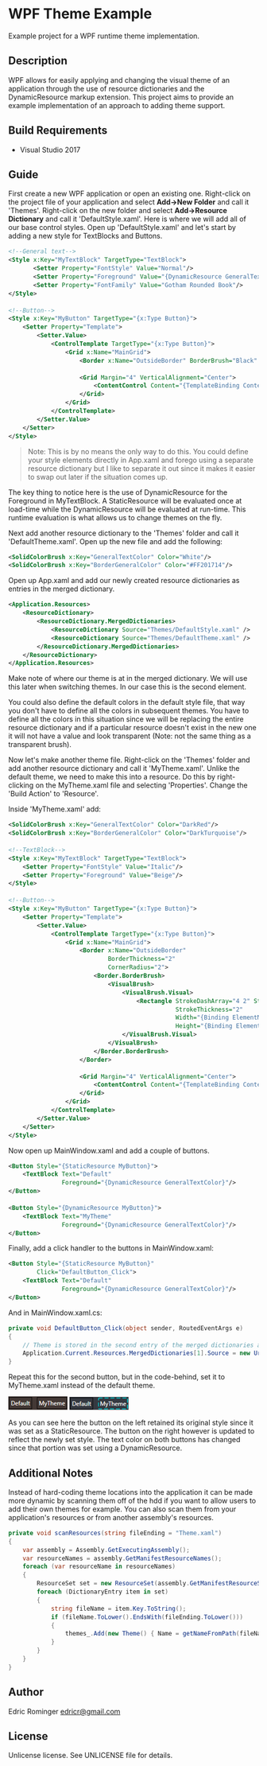 # WPF Theme Example
Example project for a WPF runtime theme implementation.

## Description
WPF allows for easily applying and changing the visual theme of an application through the use of resource dictionaries and the DynamicResource markup extension. This project aims to provide an example implementation of an approach to adding theme support.

## Build Requirements
- Visual Studio 2017

## Guide
First create a new WPF application or open an existing one.  Right-click on the project file of your application and select 
**Add->New Folder** and call it 'Themes'.  Right-click on the new folder and select **Add->Resource Dictionary** and call it 'DefaultStyle.xaml'.  Here is where we will add all of our base control styles.  Open up 'DefaultStyle.xaml' and let's start by adding a new style for TextBlocks and Buttons.
```xml
<!--General text-->
<Style x:Key="MyTextBlock" TargetType="TextBlock">
	   <Setter Property="FontStyle" Value="Normal"/>
	   <Setter Property="Foreground" Value="{DynamicResource GeneralTextColor}"/>
	   <Setter Property="FontFamily" Value="Gotham Rounded Book"/>
</Style>

<!--Button-->
<Style x:Key="MyButton" TargetType="{x:Type Button}">
    <Setter Property="Template">
        <Setter.Value>
            <ControlTemplate TargetType="{x:Type Button}">
                <Grid x:Name="MainGrid">
                    <Border x:Name="OutsideBorder" BorderBrush="Black" BorderThickness="1"/>

                    <Grid Margin="4" VerticalAlignment="Center">
                        <ContentControl Content="{TemplateBinding Content}"/>
                    </Grid>
                </Grid>
            </ControlTemplate>
        </Setter.Value>
    </Setter>
</Style>
```
> Note: This is by no means the only way to do this. You could define
> your style elements directly in App.xaml and forego using a separate
> resource dictionary but I like to separate it out since it makes it
> easier to swap out later if the situation comes up.

The key thing to notice here is the use of DynamicResource for the Foreground in MyTextBlock. A StaticResource will be evaluated once at load-time while the DynamicResource will be evaluated at run-time. This runtime evaluation is what allows us to change themes on the fly.

Next add another resource dictionary to the 'Themes' folder and call it 'DefaultTheme.xaml'. Open up the new file and add the following:
```xml
<SolidColorBrush x:Key="GeneralTextColor" Color="White"/>
<SolidColorBrush x:Key="BorderGeneralColor" Color="#FF201714"/>
```
Open up App.xaml and add our newly created resource dictionaries as entries in the merged dictionary.
```xml
<Application.Resources>
    <ResourceDictionary>
        <ResourceDictionary.MergedDictionaries>
            <ResourceDictionary Source="Themes/DefaultStyle.xaml" />
            <ResourceDictionary Source="Themes/DefaultTheme.xaml" />
        </ResourceDictionary.MergedDictionaries>
    </ResourceDictionary>
</Application.Resources>
```
Make note of where our theme is at in the merged dictionary.  We will use this later when switching themes. In our case this is the second element.

You could also define the default colors in the default style file, that way you don't have to define all the colors in subsequent themes. You have to define all the colors in this situation since we will be replacing the entire resource dictionary and if a particular resource doesn't exist in the new one it will not have a value and look transparent (Note: not the same thing as a transparent brush).

Now let's make another theme file. Right-click on the 'Themes' folder and add another resource dictionary and call it 'MyTheme.xaml'. Unlike the default theme, we need to make this into a resource. Do this by right-clicking on the MyTheme.xaml file and selecting 'Properties'. Change the 'Build Action' to 'Resource'.

Inside 'MyTheme.xaml' add:
```xml
<SolidColorBrush x:Key="GeneralTextColor" Color="DarkRed"/>
<SolidColorBrush x:Key="BorderGeneralColor" Color="DarkTurquoise"/>

<!--TextBlock-->
<Style x:Key="MyTextBlock" TargetType="TextBlock">
    <Setter Property="FontStyle" Value="Italic"/>
    <Setter Property="Foreground" Value="Beige"/>
</Style>

<!--Button-->
<Style x:Key="MyButton" TargetType="{x:Type Button}">
    <Setter Property="Template">
        <Setter.Value>
            <ControlTemplate TargetType="{x:Type Button}">
                <Grid x:Name="MainGrid">
                    <Border x:Name="OutsideBorder"
                            BorderThickness="2"
                            CornerRadius="2">
                        <Border.BorderBrush>
                            <VisualBrush>
                                <VisualBrush.Visual>
                                    <Rectangle StrokeDashArray="4 2" Stroke="{DynamicResource BorderGeneralColor}"
                                               StrokeThickness="2"
                                               Width="{Binding ElementName=OutsideBorder, Path=ActualWidth}"
                                               Height="{Binding ElementName=OutsideBorder, Path=ActualHeight}"/>
                                </VisualBrush.Visual>
                            </VisualBrush>
                        </Border.BorderBrush>
                    </Border>

                    <Grid Margin="4" VerticalAlignment="Center">
                        <ContentControl Content="{TemplateBinding Content}"/>
                    </Grid>
                </Grid>
            </ControlTemplate>
        </Setter.Value>
    </Setter>
</Style>
```
Now open up MainWindow.xaml and add a couple of buttons.
```XML
<Button Style="{StaticResource MyButton}">
    <TextBlock Text="Default"
               Foreground="{DynamicResource GeneralTextColor}"/>
</Button>

<Button Style="{DynamicResource MyButton}">
    <TextBlock Text="MyTheme"
               Foreground="{DynamicResource GeneralTextColor}"/>
</Button>
```
Finally, add a click handler to the buttons in  MainWindow.xaml:
```xml
<Button Style="{StaticResource MyButton}"
        Click="DefaultButton_Click">
    <TextBlock Text="Default"
               Foreground="{DynamicResource GeneralTextColor}"/>
</Button>
```
And in MainWindow.xaml.cs:
```c#
private void DefaultButton_Click(object sender, RoutedEventArgs e)
{
	// Theme is stored in the second entry of the merged dictionaries as listed in App.xaml
	Application.Current.Resources.MergedDictionaries[1].Source = new Uri(pack://application:,,,/WpfThemeExample;component/Themes/DefaultTheme.xaml, UriKind.RelativeOrAbsolute);
}
```
Repeat this for the second button, but in the code-behind, set it to MyTheme.xaml instead of the default theme.

![Default](/img/default_buttons.png)
![MyTheme](/img/mytheme_buttons.png)

As you can see here the button on the left retained its original style since it was set as a StaticResource. The button on the right however is updated to reflect the newly set style. The text color on both buttons has changed since that portion was set using a DynamicResource.

## Additional Notes
Instead of hard-coding theme locations into the application it can be made more dynamic by scanning them off of the hdd if you want to allow users to add their own themes for example.  You can also scan them from your application's resources or from another assembly's resources.
```c#
private void scanResources(string fileEnding = "Theme.xaml")
{
    var assembly = Assembly.GetExecutingAssembly();
    var resourceNames = assembly.GetManifestResourceNames();
    foreach (var resourceName in resourceNames)
    {
        ResourceSet set = new ResourceSet(assembly.GetManifestResourceStream(resourceName));
        foreach (DictionaryEntry item in set)
        {
            string fileName = item.Key.ToString();
            if (fileName.ToLower().EndsWith(fileEnding.ToLower()))
            {
                themes_.Add(new Theme() { Name = getNameFromPath(fileName), Path = "pack://application:,,,/WpfThemeExample;component/" + fileName });
            }
        }
    }
}
``` 

## Author
Edric Rominger edricr@gmail.com

## License
Unlicense license. See UNLICENSE file for details.